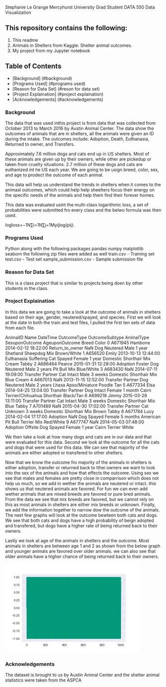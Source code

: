 Stephanie Le Grange
Mercyhurst University Grad Student
DATA 550 Data Visualization

## This repository contains the following:
1. This readme
2. Animals in Shelters from Kaggle: Shelter animal outcomes.
3. My project from my Jupyter notebook

## Table of Contents

- [Background] (#background)
- [Programs Used] (#programs used)
- [Reason for Data Set] (#reson for data set)
- [Project Explaination] (#project explaination)
- [Acknowledgements] (#acknowledgements)

### Background

The data that was used inthis project is from data that was collected from October 2013 to March 2016 by Austin Animal Center. 
The data show the outcomes of animals that are in shelters, all the animals were given an ID during the intake.
The outcomes include: Adoption, Death, Euthanasia, Returned to owner, and Transfers.

Approximately 7.6 million dogs and cats end up in US shelters. Most of these animals are given up by their owners, while other are pickedup or taken from cruelty situations. 2.7 million of these dogs and cats are euthanized int he US each year.
We are going to be usign breed, color, sex, and age to prodect the outcome of each animal.

This data will help us understand the trends in shelters when it comes to the animasl outcomes, which could help help sheelters focus their energy on the specific needs of the animals and help them find their forever homes.

This data was evaluated usint the multi-class logarithmic loss, a set of probabilities were submitted fro every class and the belwo formula was then used. 

logloss=−1N∑i=1N∑j=1Myijlog(pij).

### Programs Used

Python along with the following packages 
pandas
numpy
matplotlib
seaborn
the following zip files were added as well
train.csv - Training set
test.csv - Test set
sample_submission.csv - Sample submission file 

### Reason for Data Set

This is a class project that is similar to projects being doen by other students in the class. 

### Project Explaination

In this data we are going to take a look at the outcome of animals in shelters based on their age, gender, neutered/spayed, and species.
First we will look at the date in both the train and test files, I pulled the first ten sets of data from each file.

AnimalID	Name	DateTime	OutcomeType	OutcomeSubtype	AnimalType	SexuponOutcome	AgeuponOutcome	Breed	Color
0	A671945	Hambone	2014-02-12 18:22:00	Return_to_owner	NaN	Dog	Neutered Male	1 year	Shetland Sheepdog Mix	Brown/White
1	A656520	Emily	2013-10-13 12:44:00	Euthanasia	Suffering	Cat	Spayed Female	1 year	Domestic Shorthair Mix	Cream Tabby
2	A686464	Pearce	2015-01-31 12:28:00	Adoption	Foster	Dog	Neutered Male	2 years	Pit Bull Mix	Blue/White
3	A683430	NaN	2014-07-11 19:09:00	Transfer	Partner	Cat	Intact Male	3 weeks	Domestic Shorthair Mix	Blue Cream
4	A667013	NaN	2013-11-15 12:52:00	Transfer	Partner	Dog	Neutered Male	2 years	Lhasa Apso/Miniature Poodle	Tan
5	A677334	Elsa	2014-04-25 13:04:00	Transfer	Partner	Dog	Intact Female	1 month	Cairn Terrier/Chihuahua Shorthair	Black/Tan
6	A699218	Jimmy	2015-03-28 13:11:00	Transfer	Partner	Cat	Intact Male	3 weeks	Domestic Shorthair Mix	Blue Tabby
7	A701489	NaN	2015-04-30 17:02:00	Transfer	Partner	Cat	Unknown	3 weeks	Domestic Shorthair Mix	Brown Tabby
8	A671784	Lucy	2014-02-04 17:17:00	Adoption	NaN	Dog	Spayed Female	5 months	American Pit Bull Terrier Mix	Red/White
9	A677747	NaN	2014-05-03 07:48:00	Adoption	Offsite	Dog	Spayed Female	1 year	Cairn Terrier	White

We then take a look at how many dogs and cats are in our data and that were evaluated for this data.
Second we look at the outcome for all the cats and dogs that were used for this data. We can see that majority of the animals are either adopted or transfered to other shelters.

Now that we know the outcome fro majority of the animals in shelters is either adoption, transfer or returned back to tthei owners we want to look into the sex of the animals and how that effects the outcome.
Using sex we see that males and females are pretty close in comparrison which does not help us much, so we add in wether the animals are neutered or intact. this shows us that neutered animals are favored. 
For fun we can even add wether animals that are mixed breeds are favored or pure bred animals. From the data we see that mix breeds are faovred, but we cannot rely on this as most animals in shelters are either mix breeds or unknown.
Finally, we add the information together to narrow dow the outcome of the animals. The next few graphs will look at the outcome bewteen both cats and dogs.
We see that both cats and dogs have a high probability of beign adopted and transfered, but dogs have a higher rate of being returned back to their owners. 

Lastly we look at age of the animals in shelters and the outcome. Most animals in shelters are between age 1 and 2 as shown from the below graph and younger animals are favored over older animals. we can also see that older animals have a higher chance of being returned back to their owners. 

![alt text](https://github.com/slegra78/project-2/blob/master/age.png)


### Acknowledgements

The dataset is brought to us by Austin Animal Center and the shelter animal statistics were taken from the ASPCA
